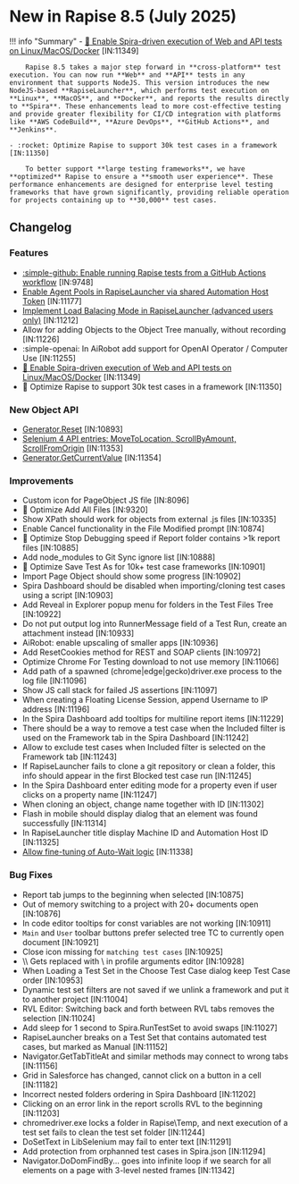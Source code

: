 # New in Rapise 8.5 (July 2025)

!!! info "Summary"
    - [:penguin: Enable Spira-driven execution of Web and API tests on Linux/MacOS/Docker](/Intro/devops/#linux-macos-docker) [IN:11349]

		Rapise 8.5 takes a major step forward in **cross-platform** test execution. You can now run **Web** and **API** tests in any environment that supports NodeJS. This version introduces the new NodeJS-based **RapiseLauncher**, which performs test execution on **Linux**, **MacOS**, and **Docker**, and reports the results directly to **Spira**. These enhancements lead to more cost-effective testing and provide greater flexibility for CI/CD integration with platforms like **AWS CodeBuild**, **Azure DevOps**, **GitHub Actions**, and **Jenkins**.

    - :rocket: Optimize Rapise to support 30k test cases in a framework [IN:11350]

		To better support **large testing frameworks**, we have **optimized** Rapise to ensure a **smooth user experience**. These performance enhancements are designed for enterprise level testing frameworks that have grown significantly, providing reliable operation for projects containing up to **30,000** test cases.


## Changelog

### Features

- [:simple-github: Enable running Rapise tests from a GitHub Actions workflow](/Intro/devops/#github-actions) [IN:9748]
- [Enable Agent Pools in RapiseLauncher via shared Automation Host Token](/Guide/spiratest_integration/#agent-pools) [IN:11177]
- [Implement Load Balacing Mode in RapiseLauncher (advanced users only)](/Guide/spiratest_integration/#load-balancing-mode) [IN:11212]
- Allow for adding Objects to the Object Tree manually, without recording [IN:11226]
- :simple-openai: In AiRobot add support for OpenAI Operator / Computer Use [IN:11255]
- [:penguin: Enable Spira-driven execution of Web and API tests on Linux/MacOS/Docker](/Intro/devops/#linux-macos-docker) [IN:11349]
- :rocket: Optimize Rapise to support 30k test cases in a framework [IN:11350]

### New Object API

- [Generator.Reset](/Libraries/Generator/#reset) [IN:10893]
- [Selenium 4 API entries: MoveToLocation, ScrollByAmount, ScrollFromOrigin](/Libraries/Actions/#movetolocation) [IN:11353]
- [Generator.GetCurrentValue](/Libraries/Generator/#getcurrentvalue) [IN:11354]

### Improvements

- Custom icon for PageObject JS file  [IN:8096]
- :rocket: Optimize Add All Files [IN:9320]
- Show XPath should work for objects from external .js files [IN:10335]
- Enable Cancel functionality in the File Modified prompt [IN:10874]
- :rocket: Optimize Stop Debugging speed if Report folder contains >1k report files [IN:10885]
- Add node_modules to Git Sync ignore list [IN:10888]
- :rocket: Optimize Save Test As for 10k+ test case frameworks [IN:10901]
- Import Page Object should show some progress [IN:10902]
- Spira Dashboard should be disabled when importing/cloning test cases using a script [IN:10903]
- Add Reveal in Explorer popup menu for folders in the Test Files Tree [IN:10922]
- Do not put output log into RunnerMessage field of a Test Run, create an attachment instead [IN:10933]
- AiRobot: enable upscaling of smaller apps [IN:10936]
- Add ResetCookies method for REST and SOAP clients [IN:10972]
- Optimize Chrome For Testing download to not use memory [IN:11066]
- Add path of a spawned (chrome|edge|gecko)driver.exe process to the log file [IN:11096]
- Show JS call stack for failed JS assertions  [IN:11097]
- When creating a Floating License Session, append Username to IP address [IN:11196]
- In the Spira Dashboard add tooltips for multiline report items [IN:11229]
- There should be a way to remove a test case when the Included filter is used on the Framework tab in the Spira Dashboard [IN:11242]
- Allow to exclude test cases when Included filter is selected on the Framework tab [IN:11243]
- If RapiseLauncher fails to clone a git repository or clean a folder, this info should appear in the first Blocked test case run [IN:11245]
- In the Spira Dashboard enter editing mode for a property even if user clicks on a property name [IN:11247]
- When cloning an object, change name together with ID [IN:11302]
- Flash in mobile should display dialog that an element was found successfully [IN:11314]
- In RapiseLauncher title display Machine ID and Automation Host ID [IN:11325]
- [Allow fine-tuning of Auto-Wait logic](/Guide/web_auto_waiting/#fine-tuning-auto-wait-logic) [IN:11338]

### Bug Fixes

- Report tab jumps to the beginning when selected [IN:10875]
- Out of memory switching to a project with 20+ documents open [IN:10876]
- In code editor tooltips for const variables are not working [IN:10911]
- `Main` and `User` toolbar buttons prefer selected tree TC to currently open document [IN:10921]
- Close icon missing for `matching test cases` [IN:10925]
- \\\\ Gets replaced with \\ in profile arguments editor [IN:10928]
- When Loading a Test Set in the Choose Test Case dialog keep Test Case order [IN:10953]
- Dynamic test set filters are not saved if we unlink a framework and put it to another project [IN:11004]
- RVL Editor: Switching back and forth between RVL tabs removes the selection [IN:11024]
- Add sleep for 1 second to Spira.RunTestSet to avoid swaps [IN:11027]
- RapiseLauncher breaks on a Test Set that contains automated test cases, but marked as Manual [IN:11152]
- Navigator.GetTabTitleAt and similar methods may connect to wrong tabs [IN:11156]
- Grid in Salesforce has changed, cannot click on a button in a cell [IN:11182]
- Incorrect nested folders ordering in Spira Dashboard [IN:11202]
- Clicking on an error link in the report scrolls RVL to the beginning [IN:11203]
- chromedriver.exe locks a folder in Rapise\\Temp, and next execution of a test set fails to clean the test set folder [IN:11244]
- DoSetText in LibSelenium may fail to enter text [IN:11291]
- Add protection from orphanned test cases in Spira.json [IN:11294]
- Navigator.DoDomFindBy... goes into infinite loop if we search for all elements on a page with 3-level nested frames [IN:11342]
